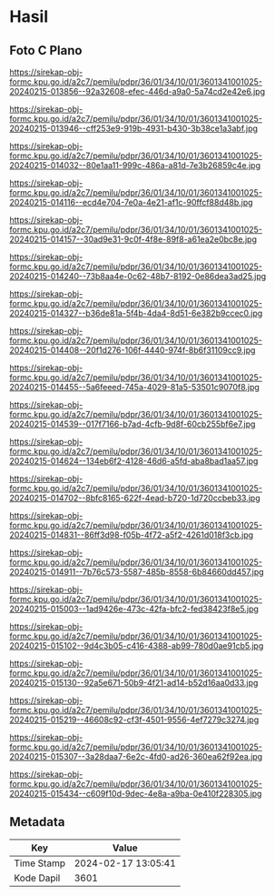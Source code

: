 # Hasil

## Foto C Plano

https://sirekap-obj-formc.kpu.go.id/a2c7/pemilu/pdpr/36/01/34/10/01/3601341001025-20240215-013856--92a32608-efec-446d-a9a0-5a74cd2e42e6.jpg

https://sirekap-obj-formc.kpu.go.id/a2c7/pemilu/pdpr/36/01/34/10/01/3601341001025-20240215-013946--cff253e9-919b-4931-b430-3b38ce1a3abf.jpg

https://sirekap-obj-formc.kpu.go.id/a2c7/pemilu/pdpr/36/01/34/10/01/3601341001025-20240215-014032--80e1aa11-999c-486a-a81d-7e3b26859c4e.jpg

https://sirekap-obj-formc.kpu.go.id/a2c7/pemilu/pdpr/36/01/34/10/01/3601341001025-20240215-014116--ecd4e704-7e0a-4e21-af1c-90ffcf88d48b.jpg

https://sirekap-obj-formc.kpu.go.id/a2c7/pemilu/pdpr/36/01/34/10/01/3601341001025-20240215-014157--30ad9e31-9c0f-4f8e-89f8-a61ea2e0bc8e.jpg

https://sirekap-obj-formc.kpu.go.id/a2c7/pemilu/pdpr/36/01/34/10/01/3601341001025-20240215-014240--73b8aa4e-0c62-48b7-8192-0e86dea3ad25.jpg

https://sirekap-obj-formc.kpu.go.id/a2c7/pemilu/pdpr/36/01/34/10/01/3601341001025-20240215-014327--b36de81a-5f4b-4da4-8d51-6e382b9ccec0.jpg

https://sirekap-obj-formc.kpu.go.id/a2c7/pemilu/pdpr/36/01/34/10/01/3601341001025-20240215-014408--20f1d276-106f-4440-974f-8b6f31109cc9.jpg

https://sirekap-obj-formc.kpu.go.id/a2c7/pemilu/pdpr/36/01/34/10/01/3601341001025-20240215-014455--5a6feeed-745a-4029-81a5-53501c9070f8.jpg

https://sirekap-obj-formc.kpu.go.id/a2c7/pemilu/pdpr/36/01/34/10/01/3601341001025-20240215-014539--017f7166-b7ad-4cfb-9d8f-60cb255bf6e7.jpg

https://sirekap-obj-formc.kpu.go.id/a2c7/pemilu/pdpr/36/01/34/10/01/3601341001025-20240215-014624--134eb6f2-4128-46d6-a5fd-aba8bad1aa57.jpg

https://sirekap-obj-formc.kpu.go.id/a2c7/pemilu/pdpr/36/01/34/10/01/3601341001025-20240215-014702--8bfc8165-622f-4ead-b720-1d720ccbeb33.jpg

https://sirekap-obj-formc.kpu.go.id/a2c7/pemilu/pdpr/36/01/34/10/01/3601341001025-20240215-014831--86ff3d98-f05b-4f72-a5f2-4261d018f3cb.jpg

https://sirekap-obj-formc.kpu.go.id/a2c7/pemilu/pdpr/36/01/34/10/01/3601341001025-20240215-014911--7b76c573-5587-485b-8558-6b84660dd457.jpg

https://sirekap-obj-formc.kpu.go.id/a2c7/pemilu/pdpr/36/01/34/10/01/3601341001025-20240215-015003--1ad9426e-473c-42fa-bfc2-fed38423f8e5.jpg

https://sirekap-obj-formc.kpu.go.id/a2c7/pemilu/pdpr/36/01/34/10/01/3601341001025-20240215-015102--9d4c3b05-c416-4388-ab99-780d0ae91cb5.jpg

https://sirekap-obj-formc.kpu.go.id/a2c7/pemilu/pdpr/36/01/34/10/01/3601341001025-20240215-015130--92a5e671-50b9-4f21-ad14-b52d16aa0d33.jpg

https://sirekap-obj-formc.kpu.go.id/a2c7/pemilu/pdpr/36/01/34/10/01/3601341001025-20240215-015219--46608c92-cf3f-4501-9556-4ef7279c3274.jpg

https://sirekap-obj-formc.kpu.go.id/a2c7/pemilu/pdpr/36/01/34/10/01/3601341001025-20240215-015307--3a28daa7-6e2c-4fd0-ad26-360ea62f92ea.jpg

https://sirekap-obj-formc.kpu.go.id/a2c7/pemilu/pdpr/36/01/34/10/01/3601341001025-20240215-015434--c609f10d-9dec-4e8a-a9ba-0e410f228305.jpg


## Metadata

| Key        | Value               |
| ---------- | ------------------- |
| Time Stamp | 2024-02-17 13:05:41 |
| Kode Dapil | 3601                |



